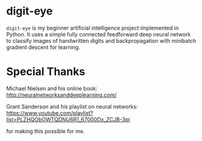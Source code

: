 # digit-eye
`digit-eye` is my beginner artificial intelligence project implemented in Python.
It uses a simple fully connected feedforward deep neural network to classify images of handwritten digits and backpropagation with minibatch gradient descent for learning.
# Special Thanks
Michael Nielsen and his online book: http://neuralnetworksanddeeplearning.com/

Grant Sanderson and his playlist on neural networks: https://www.youtube.com/playlist?list=PLZHQObOWTQDNU6R1_67000Dx_ZCJB-3pi

for making this possible for me.
